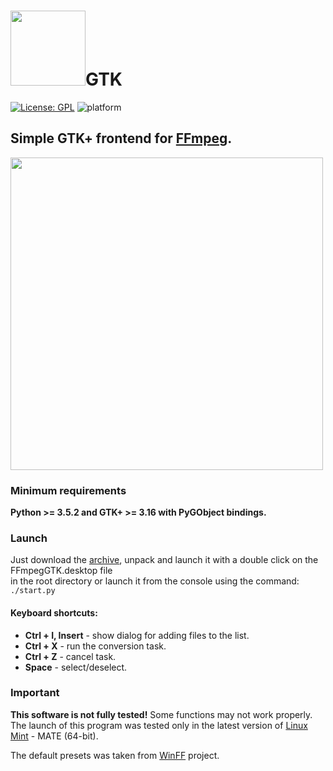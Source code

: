 # <img src="https://trac.ffmpeg.org/ffmpeg-logo.png" width="120" />GTK  
[![License: GPL](https://img.shields.io/badge/license-GPL%33-blue)](LICENSE) ![platform](https://img.shields.io/badge/platform-linux%20-lightgrey)  
## Simple GTK+ frontend for [FFmpeg](http://ffmpeg.org/).  
[<img src="https://user-images.githubusercontent.com/7511379/115370081-63d3e500-a1d1-11eb-91cc-fb1772011de1.png" width="500"/>](https://user-images.githubusercontent.com/7511379/115370081-63d3e500-a1d1-11eb-91cc-fb1772011de1.png)  
### Minimum requirements
**Python >= 3.5.2 and GTK+ >= 3.16 with PyGObject bindings.**                                                           

### Launch
Just download the [archive](https://github.com/DYefremov/FFmpegGTK/archive/refs/heads/master.zip), unpack and launch it with a double click on the FFmpegGTK.desktop file                       
in the root directory or launch it from the console using the command: ```./start.py```                                 

#### Keyboard shortcuts:                                                                                                                
* **Ctrl + I, Insert** - show dialog for adding files to the list.                                                                         
* **Ctrl + X** - run the conversion task.                                                                                                                                                                   
* **Ctrl + Z** - cancel task.                                                                                                                                                                                                                                                                                                                                                                                                                                                                                                                                                                                                                                                                                                                                                                                                                                                                                                                                                                                                                                                                                                                                                             
* **Space** - select/deselect.                                                                                                                                                                                                                                                                                                                                                                                                                                                                                                                                                                                

### Important
**This software is not fully tested!** Some functions may not work properly.                                     
The launch of this program was tested only in the latest version of [Linux Mint](https://linuxmint.com/) - MATE (64-bit).                               

The default presets was taken from [WinFF](https://github.com/WinFF/winff) project.                                     
